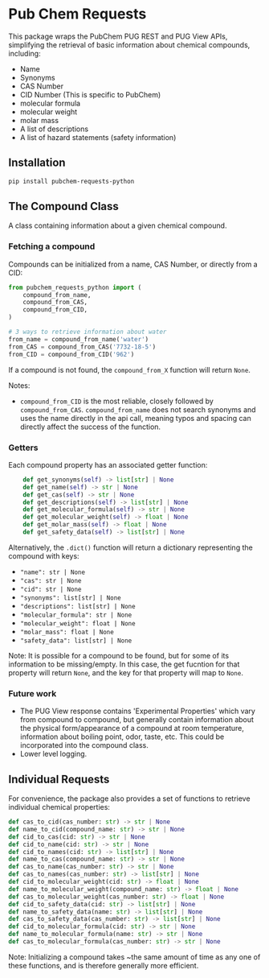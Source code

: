 # Pub Chem Requests

This package wraps the PubChem PUG REST and PUG View APIs, simplifying the retrieval of basic information about chemical compounds, including:

- Name
- Synonyms
- CAS Number
- CID Number (This is specific to PubChem)
- molecular formula
- molecular weight
- molar mass
- A list of descriptions
- A list of hazard statements (safety information)

## Installation

```bash
pip install pubchem-requests-python
```

## The Compound Class

A class containing information about a given chemical compound.

### Fetching a compound
Compounds can be initialized from a name, CAS Number, or directly from a CID:

```python
from pubchem_requests_python import (
    compound_from_name,
    compound_from_CAS,
    compound_from_CID,
)

# 3 ways to retrieve information about water
from_name = compound_from_name('water')
from_CAS = compound_from_CAS('7732-18-5')
from_CID = compound_from_CID('962')
```

If a compound is not found, the ```compound_from_X``` function will return ```None```.

Notes: 
- ```compound_from_CID``` is the most reliable, closely followed by ```compound_from_CAS```. ```compound_from_name``` does not search synonyms and uses the name directly in the api call, meaning typos and spacing can directly affect the success of the function.

### Getters

Each compound property has an associated getter function:

```python
    def get_synonyms(self) -> list[str] | None
    def get_name(self) -> str | None
    def get_cas(self) -> str | None
    def get_descriptions(self) -> list[str] | None
    def get_molecular_formula(self) -> str | None
    def get_molecular_weight(self) -> float | None
    def get_molar_mass(self) -> float | None
    def get_safety_data(self) -> list[str] | None
```

Alternatively, the ```.dict()``` function will return a dictionary representing the compound with keys:
- ```"name": str | None```
- ```"cas": str | None```
- ```"cid": str | None```
- ```"synonyms": list[str] | None```
- ```"descriptions": list[str] | None```
- ```"molecular_formula": str | None```
- ```"molecular_weight": float | None```
- ```"molar_mass": float | None```
- ```"safety_data": list[str] | None```

Note: It is possible for a compound to be found, but for some of its information to be missing/empty. In this case, the get fucntion for that property will return ```None```, and the key for that property will map to ```None```.

### Future work
- The PUG View response contains 'Experimental Properties' which vary from compound to compound, but generally contain information about the physical form/appearance of a compound at room temperature, information about boiling point, odor, taste, etc. This could be incorporated into the compound class.
- Lower level logging.

## Individual Requests

For convenience, the package also provides a set of functions to retrieve individual chemical properties:

```python
def cas_to_cid(cas_number: str) -> str | None
def name_to_cid(compound_name: str) -> str | None
def cid_to_cas(cid: str) -> str | None
def cid_to_name(cid: str) -> str | None
def cid_to_names(cid: str) -> list[str] | None
def name_to_cas(compound_name: str) -> str | None
def cas_to_name(cas_number: str) -> str | None
def cas_to_names(cas_number: str) -> list[str] | None
def cid_to_molecular_weight(cid: str) -> float | None
def name_to_molecular_weight(compound_name: str) -> float | None
def cas_to_molecular_weight(cas_number: str) -> float | None
def cid_to_safety_data(cid: str) -> list[str] | None
def name_to_safety_data(name: str) -> list[str] | None
def cas_to_safety_data(cas_number: str) -> list[str] | None
def cid_to_molecular_formula(cid: str) -> str | None
def name_to_molecular_formula(name: str) -> str | None
def cas_to_molecular_formula(cas_number: str) -> str | None
```

Note: Initializing a compound takes ~the same amount of time as any one of these functions, and is therefore generally more efficient.